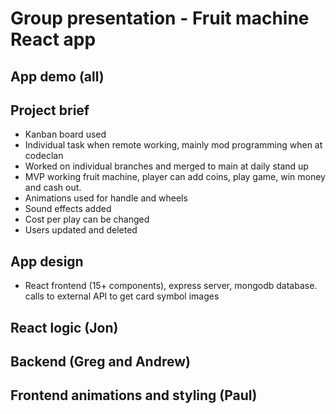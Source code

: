 # Group presentation - Fruit machine React app


## App demo (all)
## Project brief
- Kanban board used
- Individual task when remote working, mainly mod programming when at codeclan
- Worked on individual branches and merged to main at daily stand up
- MVP working fruit machine, player can add coins, play game, win money and cash out.
- Animations used for handle and wheels
- Sound effects added
- Cost per play can be changed
- Users updated and deleted
## App design 
- React frontend (15+ components), express server, mongodb database. calls to external API to get card symbol images
## React logic (Jon)
## Backend (Greg and Andrew)
## Frontend animations and styling (Paul)

